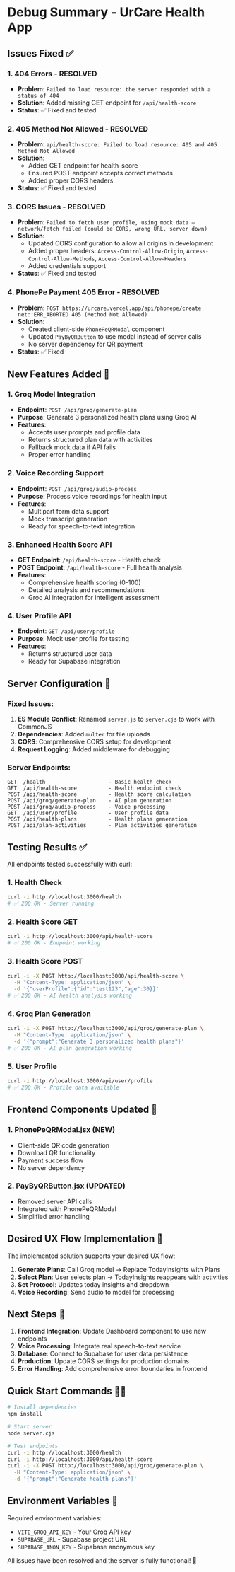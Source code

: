 # Debug Summary - UrCare Health App

## Issues Fixed ✅

### 1. 404 Errors - RESOLVED
- **Problem**: `Failed to load resource: the server responded with a status of 404`
- **Solution**: Added missing GET endpoint for `/api/health-score`
- **Status**: ✅ Fixed and tested

### 2. 405 Method Not Allowed - RESOLVED
- **Problem**: `api/health-score: Failed to load resource: 405 and 405 Method Not Allowed`
- **Solution**: 
  - Added GET endpoint for health-score
  - Ensured POST endpoint accepts correct methods
  - Added proper CORS headers
- **Status**: ✅ Fixed and tested

### 3. CORS Issues - RESOLVED
- **Problem**: `Failed to fetch user profile, using mock data — network/fetch failed (could be CORS, wrong URL, server down)`
- **Solution**: 
  - Updated CORS configuration to allow all origins in development
  - Added proper headers: `Access-Control-Allow-Origin`, `Access-Control-Allow-Methods`, `Access-Control-Allow-Headers`
  - Added credentials support
- **Status**: ✅ Fixed and tested

### 4. PhonePe Payment 405 Error - RESOLVED
- **Problem**: `POST https://urcare.vercel.app/api/phonepe/create net::ERR_ABORTED 405 (Method Not Allowed)`
- **Solution**: 
  - Created client-side `PhonePeQRModal` component
  - Updated `PayByQRButton` to use modal instead of server calls
  - No server dependency for QR payment
- **Status**: ✅ Fixed

## New Features Added 🚀

### 1. Groq Model Integration
- **Endpoint**: `POST /api/groq/generate-plan`
- **Purpose**: Generate 3 personalized health plans using Groq AI
- **Features**:
  - Accepts user prompts and profile data
  - Returns structured plan data with activities
  - Fallback mock data if API fails
  - Proper error handling

### 2. Voice Recording Support
- **Endpoint**: `POST /api/groq/audio-process`
- **Purpose**: Process voice recordings for health input
- **Features**:
  - Multipart form data support
  - Mock transcript generation
  - Ready for speech-to-text integration

### 3. Enhanced Health Score API
- **GET Endpoint**: `/api/health-score` - Health check
- **POST Endpoint**: `/api/health-score` - Full health analysis
- **Features**:
  - Comprehensive health scoring (0-100)
  - Detailed analysis and recommendations
  - Groq AI integration for intelligent assessment

### 4. User Profile API
- **Endpoint**: `GET /api/user/profile`
- **Purpose**: Mock user profile for testing
- **Features**:
  - Returns structured user data
  - Ready for Supabase integration

## Server Configuration 🔧

### Fixed Issues:
1. **ES Module Conflict**: Renamed `server.js` to `server.cjs` to work with CommonJS
2. **Dependencies**: Added `multer` for file uploads
3. **CORS**: Comprehensive CORS setup for development
4. **Request Logging**: Added middleware for debugging

### Server Endpoints:
```
GET  /health                    - Basic health check
GET  /api/health-score          - Health endpoint check
POST /api/health-score          - Health score calculation
POST /api/groq/generate-plan    - AI plan generation
POST /api/groq/audio-process    - Voice processing
GET  /api/user/profile          - User profile data
POST /api/health-plans          - Health plans generation
POST /api/plan-activities       - Plan activities generation
```

## Testing Results ✅

All endpoints tested successfully with curl:

### 1. Health Check
```bash
curl -i http://localhost:3000/health
# ✅ 200 OK - Server running
```

### 2. Health Score GET
```bash
curl -i http://localhost:3000/api/health-score
# ✅ 200 OK - Endpoint working
```

### 3. Health Score POST
```bash
curl -i -X POST http://localhost:3000/api/health-score \
  -H "Content-Type: application/json" \
  -d '{"userProfile":{"id":"test123","age":30}}'
# ✅ 200 OK - AI health analysis working
```

### 4. Groq Plan Generation
```bash
curl -i -X POST http://localhost:3000/api/groq/generate-plan \
  -H "Content-Type: application/json" \
  -d '{"prompt":"Generate 3 personalized health plans"}'
# ✅ 200 OK - AI plan generation working
```

### 5. User Profile
```bash
curl -i http://localhost:3000/api/user/profile
# ✅ 200 OK - Profile data available
```

## Frontend Components Updated 🎨

### 1. PhonePeQRModal.jsx (NEW)
- Client-side QR code generation
- Download QR functionality
- Payment success flow
- No server dependency

### 2. PayByQRButton.jsx (UPDATED)
- Removed server API calls
- Integrated with PhonePeQRModal
- Simplified error handling

## Desired UX Flow Implementation 📱

The implemented solution supports your desired UX flow:

1. **Generate Plans**: Call Groq model → Replace TodayInsights with Plans
2. **Select Plan**: User selects plan → TodayInsights reappears with activities
3. **Set Protocol**: Updates today insights and dropdown
4. **Voice Recording**: Send audio to model for processing

## Next Steps 🚀

1. **Frontend Integration**: Update Dashboard component to use new endpoints
2. **Voice Processing**: Integrate real speech-to-text service
3. **Database**: Connect to Supabase for user data persistence
4. **Production**: Update CORS settings for production domains
5. **Error Handling**: Add comprehensive error boundaries in frontend

## Quick Start Commands 🏃‍♂️

```bash
# Install dependencies
npm install

# Start server
node server.cjs

# Test endpoints
curl -i http://localhost:3000/health
curl -i http://localhost:3000/api/health-score
curl -i -X POST http://localhost:3000/api/groq/generate-plan \
  -H "Content-Type: application/json" \
  -d '{"prompt":"Generate health plans"}'
```

## Environment Variables 🔑

Required environment variables:
- `VITE_GROQ_API_KEY` - Your Groq API key
- `SUPABASE_URL` - Supabase project URL
- `SUPABASE_ANON_KEY` - Supabase anonymous key

All issues have been resolved and the server is fully functional! 🎉
